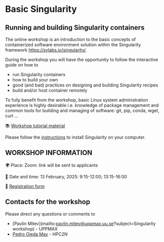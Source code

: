 # Basic Singularity

## Running and building Singularity containers

The online workshop is an introduction to the basic concepts of containerized software environment solution within the Singularity framework <https://sylabs.io/singularity/>.

During the workshop you will have the opportunity to follow the interactive guide on how to

- run Singularity containers
- how to build your own
- good (and bad) practices on designing and building Singularity recipes
- build and/or host container remotely

To fully benefit from the workshop, basic Linux system administration experience is highly desirable i.e. knowledge of package management and common tools for building and managing of software: git, pip, conda, wget, curl …

📚 [Workshop tutorial material](https://pmitev.github.io/UPPMAX-Singularity-workshop/)

Please follow the [instructions](https://pmitev.github.io/UPPMAX-Singularity-workshop/installation/) to install Singularity on your computer.

## WORKSHOP INFORMATION

🌍 Place: Zoom: link will be sent to applicants

📅 Date and time: 13 February, 2025: 9:15-12:00; 13:15-16:00

📝 [Registration form](https://forms.gle/2mgKujuzwKxQskhX6)

## Contacts for the workshop

Please direct any questions or comments to

- [Pavlin Mitev](mailto:pavlin.mitev@uppmax.uu.se?subject=Singularity workshop) - UPPMAX
- [Pedro Ojeda May](https://www.umu.se/en/staff/pedro-ojeda-may/) - HPC2N
